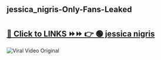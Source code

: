 
 ## jessica_nigris-Only-Fans-Leaked

# <h2><a href="https://clipsfans.com/jessica_nigris&ref=git">🔗 Click to LINKS ⏩⏩ 👉 🟢 jessica nigris </a></h2>

<a href="https://clipsfans.com/jessica_nigris&ref=git" rel="nofollow" data-target="animated-image.originalLink"><img src="https://i.ibb.co.com/xMMVF88/686577567.gif" alt="Viral Video Original" style="max-width: 100%; display: inline-block;" data-target="animated-image.originalImage"></a>
